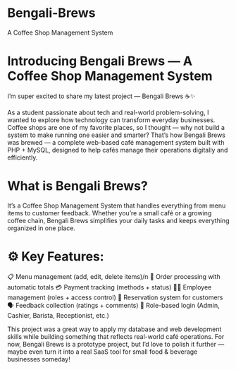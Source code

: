 # Bengali-Brews
A Coffee Shop Management System

# Introducing Bengali Brews — A Coffee Shop Management System

I’m super excited to share my latest project — Bengali Brews ☕✨

As a student passionate about tech and real-world problem-solving, I wanted to explore how technology can transform everyday businesses. Coffee shops are one of my favorite places, so I thought — why not build a system to make running one easier and smarter?
That’s how Bengali Brews was brewed — a complete web-based café management system built with PHP + MySQL, designed to help cafés manage their operations digitally and efficiently.

# What is Bengali Brews?
It’s a Coffee Shop Management System that handles everything from menu items to customer feedback. Whether you’re a small café or a growing coffee chain, Bengali Brews simplifies your daily tasks and keeps everything organized in one place.

# ⚙️ Key Features:
📋 Menu management (add, edit, delete items)/n 
🛒 Order processing with automatic totals
💳 Payment tracking (methods + status)
👩‍🍳 Employee management (roles + access control)
📅 Reservation system for customers
🗣 Feedback collection (ratings + comments)
🔐 Role-based login (Admin, Cashier, Barista, Receptionist, etc.)

This project was a great way to apply my database and web development skills while building something that reflects real-world café operations.
For now, Bengali Brews is a prototype project, but I’d love to polish it further — maybe even turn it into a real SaaS tool for small food & beverage businesses someday!
